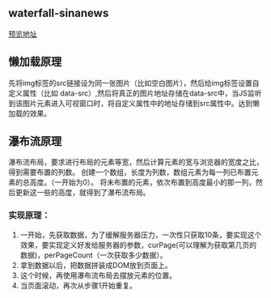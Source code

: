 ## waterfall-sinanews
[预览地址](https://breezewy.github.io/waterfall-sinanews/demo.html)

## 懒加载原理
先将img标签的src链接设为同一张图片（比如空白图片），然后给img标签设置自定义属性（比如 data-src）,然后将真正的图片地址存储在data-src中，当JS监听到该图片元素进入可视窗口时，将自定义属性中的地址存储到src属性中。达到懒加载的效果。

## 瀑布流原理
瀑布流布局，要求进行布局的元素等宽，然后计算元素的宽与浏览器的宽度之比，得到需要布置的列数。
创建一个数组，长度为列数，数组元素为每一列已布置元素的总高度。（一开始为0）。
将未布置的元素，依次布置到高度最小的那一列，然后更新这一些的高度，就得到了瀑布流布局。

### 实现原理：
1. 一开始，先获取数据，为了缓解服务器压力，一次性只获取10条，要实现这个效果，要实现定义好发给服务器的参数，curPage(可以理解为获取第几页的数据)，perPageCount（一次获取多少数据）。
2. 拿到数据以后，把数据拼装成DOM放到页面上。
3. 这个时候，再使用瀑布流布局去摆放元素的位置。
4. 当页面滚动，再次从步骤1开始重复。
